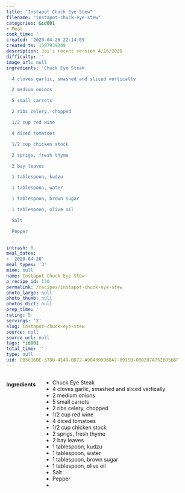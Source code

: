 ```yaml
---
title: "Instapot Chuck Eye Stew"
filename: "instapot-chuck-eye-stew"
categories: &id001
- Meat
cook_time: ''
created: '2020-04-26 22:14:09'
created_ts: 1587939249
description: Joi's recent version 4/26/2020
difficulty: ''
image_url: null
ingredients: 'Chuck Eye Steak

  4 cloves garlic, smashed and sliced vertically

  2 medium onions

  5 small carrots

  2 ribs celery, chopped

  1/2 cup red wine

  4 diced tomatoes

  1/2 cup chicken stock

  2 sprigs, fresh thyme

  2 bay leaves

  1 tablespoon, kudzu

  1 tablespoon, water

  1 tablespoon, brown sugar

  1 tablespoon, olive oil

  Salt

  Pepper

  '
intrash: 0
meal_dates:
- '2020-04-26'
meal_types: '3'
mine: null
name: Instapot Chuck Eye Stew
p_recipe_id: 130
permalink: /recipes/instapot-chuck-eye-stew
photo_large: null
photo_thumb: null
photos_dict: null
prep_time: ''
rating: 5
servings: '2'
slug: instapot-chuck-eye-stew
source: null
source_url: null
tags: *id001
total_time: ''
type: null
uid: CB5616BE-378B-4E49-BD72-A9B439D968A7-89150-000287A752BD566F
---
```

<div class="large-8 medium-7 columns" id="writeup">	</div><!-- #writeup -->
</div><!-- #row-one -->
<div class="row" id="row-two">	<div class="medium-4 small-5 columns" id="ingredients"><h4>Ingredients</h4><div class="box box-ingredients content"><ul>
<li>Chuck Eye Steak</li>
<li>4 cloves garlic, smashed and sliced vertically</li>
<li>2 medium onions</li>
<li>5 small carrots</li>
<li>2 ribs celery, chopped</li>
<li>1/2 cup red wine</li>
<li>4 diced tomatoes</li>
<li>1/2 cup chicken stock</li>
<li>2 sprigs, fresh thyme</li>
<li>2 bay leaves</li>
<li>1 tablespoon, kudzu</li>
<li>1 tablespoon, water</li>
<li>1 tablespoon, brown sugar</li>
<li>1 tablespoon, olive oil</li>
<li>Salt</li>
<li>Pepper</li>
<li></li>
</ul>
</div>	</div>	<div class="medium-6 small-7 columns" id="directions">	</div>